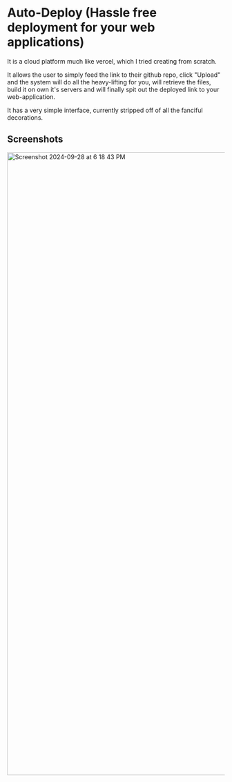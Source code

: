 # Auto-Deploy (Hassle free deployment for your web applications)

It is a cloud platform much like vercel, which I tried creating from scratch.

It allows the user to simply feed the link to their github repo, click "Upload" and the system will do all the heavy-lifting for you, will retrieve the files, build it on own it's servers and will finally spit out the deployed link to your web-application.

It has a very simple interface, currently stripped off of all the fanciful decorations.

## Screenshots
<img width="1440" alt="Screenshot 2024-09-28 at 6 18 43 PM" src="https://github.com/user-attachments/assets/ff79745c-acee-4f7d-b5ce-206032516757">

